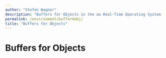 ```yaml
---
author: "Stefan Wagner"
description: "Buffers for Objects in the ao Real-Time Operating System (RTOS)."
permalink: /environment/buffer4obj/
title: "Buffers for Objects"
---
```


# Buffers for Objects
